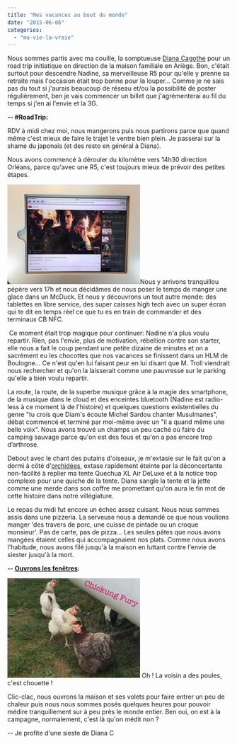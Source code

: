 ```yaml
---
title: "Mes vacances au bout du monde"
date: "2015-06-06"
categories: 
  - "ma-vie-la-vraie"
---
```


Nous sommes partis avec ma couille, la somptueuse [Diana Cagothe](http://blog.plumpytrash.com/) pour un road trip initiatique en direction de la maison familiale en Ariège. Bon, c'était surtout pour descendre Nadine, sa merveilleuse R5 pour qu'elle y prenne sa retraite mais l'occasion était trop bonne pour la louper... Comme je ne sais pas du tout si j'aurais beaucoup de réseau et/ou la possibilité de poster régulièrement, ben je vais commencer un billet que j'agrémenterai au fil du temps si j'en ai l'envie et la 3G.

**\-- #RoadTrip:**

RDV à midi chez moi, nous mangerons puis nous partirons parce que quand même c'est mieux de faire le trajet le ventre bien plein. Je passerai sur la shame du japonais (et des resto en général à Diana).

Nous avons commencé à dérouler du kilomètre vers 14h30 direction Orléans, parce qu'avec une R5, c'est toujours mieux de prévoir des petites étapes.

[![True Survivor sur l'Ipad du Mc](images/IMG_0453-300x225.jpg)](https://blog.kwaite.fr/wp-content/uploads/2015/06/IMG_0453.jpg)Nous y arrivons tranquillou pépère vers 17h et nous décidâmes de nous poser le temps de manger une glace dans un McDuck. Et nous y découvrons un tout autre monde: des tablettes en libre service, des super caisses high tech avec un super écran qui te dit en temps réel ce que tu es en train de commander et des terminaux CB NFC.

 Ce moment était trop magique pour continuer: Nadine n'a plus voulu repartir. Rien, pas l'envie, plus de motivation, rébellion contre son starter, elle nous a fait le coup pendant une petite dizaine de minutes et on a sacrément eu les chocottes que nos vacances se finissent dans un HLM de Boulogne... Ce n'est qu'en lui faisant peur en lui disant que M. Troll viendrait nous rechercher et qu'on la laisserait comme une pauvresse sur le parking qu'elle a bien voulu repartir.

La route, la route, de la superbe musique grâce à la magie des smartphone, de la musique dans le cloud et des enceintes bluetooth (Nadine est radio-less à ce moment là de l'histoire) et quelques questions existentielles du genre "tu crois que Diam's écoute Michel Sardou chanter Musulmanes", débat commencé et terminé par moi-même avec un "il a quand même une belle voix". Nous avons trouvé un champs un peu caché où faire du camping sauvage parce qu'on est des fous et qu'on a pas encore trop d’arthrose.

Debout avec le chant des putains d'oiseaux, je m'extasie sur le fait qu'on a dormi à côté d'[orchidées](https://fr.wikipedia.org/wiki/Orchis_m%C3%A2le), extase rapidement éteinte par la déconcertante non-facilité à replier ma tente Quechua XL Air DeLuxe et à la notice trop complexe pour une quiche de la tente. Diana sangle la tente et la jette comme une merde dans son coffre me promettant qu'on aura le fin mot de cette histoire dans notre villégiature.

Le repas du midi fut encore un échec assez cuisant. Nous nous sommes assis dans une pizzeria. La serveuse nous a demandé ce que nous voulions manger 'des travers de porc, une cuisse de pintade ou un croque monsieur'. Pas de carte, pas de pizza... Les seules pâtes que nous avons mangées étaient celles qui accompagnaient nos plats. Comme nous avons l'habitude, nous avons filé jusqu'à la maison en luttant contre l'envie de siester jusqu'à la mort.

**\-- [Ouvrons les fenêtres](http://www.dailymotion.com/video/xhwx0g_les-volets-clos_music):**

[![IMG_0497](images/IMG_0497-300x225.jpg)](https://blog.kwaite.fr/wp-content/uploads/2015/06/IMG_0497.jpg) Oh ! La voisin a des poules, c'est chouette !

Clic-clac, nous ouvrons la maison et ses volets pour faire entrer un peu de chaleur puis nous nous sommes posés quelques heures pour pouvoir médire tranquillement sur à peu près le monde entier. Ben oui, on est à la campagne, normalement, c'est là qu'on médit non ?

\-- Je profite d'une sieste de Diana C
